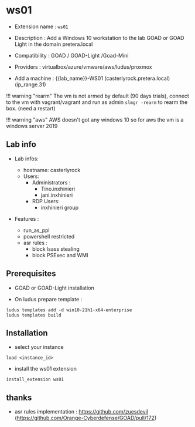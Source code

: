 # ws01

- Extension name : `ws01`
- Description : Add a Windows 10 workstation to the lab GOAD or GOAD Light in the domain pretera.local
- Compatibility  : GOAD / GOAD-Light /Goad-Mini 
- Providers : virtualbox/azure/vmware/aws/ludus/proxmox

- Add a machine  : {{lab_name}}-WS01 (casterlyrock.pretera.local)  (ip_range.31)

!!! warning "rearm"
    The vm is not armed by default (90 days trials), connect to the vm with vagrant/vagrant and run as admin `slmgr -rearm` to rearm the box. (need a restart)

!!! warning "aws"
    AWS doesn't got any windows 10 so for aws the vm is a windows server 2019

## Lab info
- Lab infos:
    - hostname: casterlyrock 
    - Users:
        - Administrators :
            - Tino.inxhinieri
            - jani.inxhinieri
        - RDP Users:
            - inxhinieri group

- Features :
    - run_as_ppl
    - powershell restricted
    - asr rules :
        - block lsass stealing
        - block PSExec and WMI

## Prerequisites

- GOAD or GOAD-Light installation

- On ludus prepare template :
```
ludus templates add -d win10-21h1-x64-enterprise
ludus templates build
```

## Installation

- select your instance
```
load <instance_id>
```

- install the ws01 extension
```
install_extension ws01
```

## thanks

- asr rules implementation : https://github.com/zuesdevil (https://github.com/Orange-Cyberdefense/GOAD/pull/172)